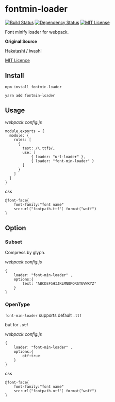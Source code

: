 # fontmin-loader

[![Build Status](https://travis-ci.org/SnO2WMaN/fontmin-loader.svg?branch=master)](https://travis-ci.org/SnO2WMaN/fontmin-loader)
[![Dependency Status](https://beta.gemnasium.com/badges/github.com/SnO2WMaN/font-min-loader.svg)](https://beta.gemnasium.com/projects/github.com/SnO2WMaN/font-min-loader)
[![MIT License](http://img.shields.io/badge/license-MIT-blue.svg?style=flat)](LICENSE)

Font minify loader for webpack.

**Original Source**

[Hakatashi / iwashi](https://github.com/hakatashi/iwashi/blob/master/lib/fontmin-loader.js)

[MIT Licence](https://github.com/hakatashi/iwashi/blob/master/LICENSE)

## Install

```
npm install fontmin-loader

yarn add fontmin-loader
```

## Usage

_webpack.config.js_

```
module.exports = {
  module: {
    rules: [
      {
        test: /\.ttf$/,
        use: [
            { loader: "url-loader" },
            { loader: "font-min-loader" }
        ]
      }
    ]
  }
}
```

_css_

```
@font-face{
    font-family:"font name"
    src:url("fontpath.ttf") format("woff")
}
```

## Option

### Subset

Compress by glyph.

_webpack.config.js_

```
{
    loader: "font-min-loader" ,
    options:{
        text: "ABCDEFGHIJKLMNOPQRSTUVWXYZ"
    }
}
```

### OpenType

`font-min-loader` supports default `.ttf`

but for `.otf`

_webpack.config.js_

```
{
    loader: "font-min-loader" ,
    options:{
        otf:true
    }
}
```

_css_

```
@font-face{
    font-family:"font name"
    src:url("fontpath.otf") format("woff")
}
```

